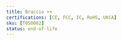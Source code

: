 ```yaml
---
title: Braccio ++
certifications: [CE, FCC, IC, RoHS, UKCA]
sku: [T050002]
status: end-of-life
---
```

